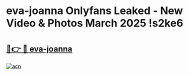 # eva-joanna Onlyfans Leaked - New Video & Photos March 2025 !s2ke6

# <h2><a href="https://elw4i7.iuczelnia.edu.pl?title=eva-joanna&ref=s2ke6">🔗👉 🔴 eva-joanna</a></h2>

[![acn](https://github.com/user-attachments/assets/0f9c940e-d8b0-45ae-aac7-cd30a18b3e1c)](https://elw4i7.iuczelnia.edu.pl?title=eva-joanna&ref=s2ke6)

